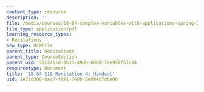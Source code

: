 ```yaml
---
content_type: resource
description: ''
file: /media/courses/18-04-complex-variables-with-applications-spring-2018/1e71d308bac7f891748b5e094c7d6a00_MIT18_04S18_Recit4-handout.pdf
file_type: application/pdf
learning_resource_types:
- Recitations
ocw_type: OCWFile
parent_title: Recitations
parent_type: CourseSection
parent_uid: 3112dbcd-9b11-49db-60b0-7ee958f57cd4
resourcetype: Document
title: '18.04 S18 Recitation 4: Handout'
uid: 1e71d308-bac7-f891-748b-5e094c7d6a00
---
```

